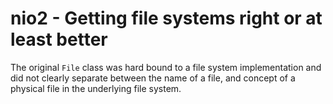 nio2 - Getting file systems right or at least better
===

The original `File` class was hard bound to a file system
implementation and did not clearly separate between the name of 
a file, and concept of a physical file in the underlying file system.

